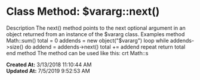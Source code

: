 # Class Method: $vararg::next()

Description The next() method points to the next optional argument in an object returned from an instance of the $vararg class. Examples method Math::sum() total = 0 addends = new object("$vararg") loop while addends-&gt;size() do addend = addends-&gt;next() total += addend repeat return total end method The method can be used like this: crt Math::s  

**Created At:** 3/13/2018 11:10:44 AM  
**Updated At:** 7/5/2019 9:52:53 AM  

